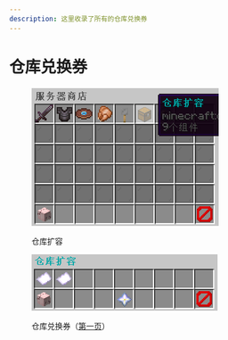 ```yaml
---
description: 这里收录了所有的仓库兑换券
---
```


# 仓库兑换券

<figure><img src="../.gitbook/assets/image (93).png" alt=""><figcaption><p>仓库扩容</p></figcaption></figure>

<figure><img src="../.gitbook/assets/image (94).png" alt=""><figcaption><p>仓库兑换券（<a href="../xin-shou-kuai-su-shang-shou/you-xi-liu-cheng/zhan-qian-zhun-bei/xi-tong-shang-dian.md">第一页</a>）</p></figcaption></figure>

